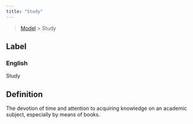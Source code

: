 ```yaml
---
title: "Study"
---
```


> [Model](./../) > Study

## Label

### English
Study


## Definition
The devotion of time and attention to acquiring knowledge on an academic subject, especially by means of books. 


    
